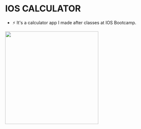 # IOS CALCULATOR

- :zap: It's a calculator app I made after classes at IOS Bootcamp.

<div id="header" align="left">
  <img src="https://www.linkpicture.com/q/cal.png" width="300"/>
</div>
